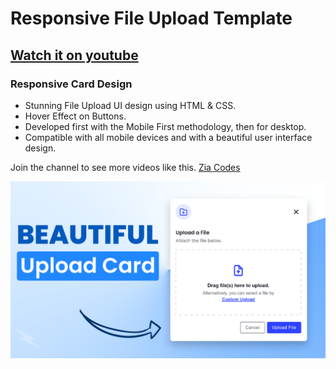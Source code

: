 # Responsive File Upload Template
## [Watch it on youtube](https://youtube.com)
### Responsive Card Design

- Stunning File Upload UI design using HTML & CSS.
- Hover Effect on Buttons.
- Developed first with the Mobile First methodology, then for desktop.
- Compatible with all mobile devices and with a beautiful user interface design.

Join the channel to see more videos like this. [Zia Codes](https://www.youtube.com/channel/UC_YHt2kls6yYWTpWMm1MLwg?sub_confirmation=1)

![Card_Upload](/preview.png)
